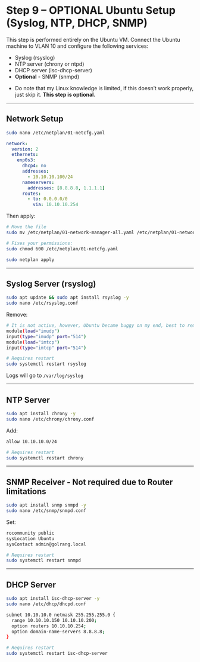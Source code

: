 # Step 9 – OPTIONAL Ubuntu Setup (Syslog, NTP, DHCP, SNMP)

This step is performed entirely on the Ubuntu VM. Connect the Ubuntu machine to VLAN 10 and configure the following services:

- Syslog (rsyslog)
- NTP server (chrony or ntpd)
- DHCP server (isc-dhcp-server)
- **Optional** - SNMP (snmpd)

* Do note that my Linux knowledge is limited, if this doesn’t work properly, just skip it. **This step is optional.**

---

## Network Setup

```bash
sudo nano /etc/netplan/01-netcfg.yaml
```

```yaml
network:
  version: 2
  ethernets:
    enp0s3:
      dhcp4: no
      addresses:
        - 10.10.10.100/24
      nameservers:
        addresses: [8.8.8.8, 1.1.1.1]
      routes:
        - to: 0.0.0.0/0
          via: 10.10.10.254
```

Then apply:

```bash
# Move the file
sudo mv /etc/netplan/01-network-manager-all.yaml /etc/netplan/01-network-manager-all.yaml.bak

# Fixes your permissions:
sudo chmod 600 /etc/netplan/01-netcfg.yaml

sudo netplan apply
```

---

## Syslog Server (rsyslog)

```bash
sudo apt update && sudo apt install rsyslog -y
sudo nano /etc/rsyslog.conf
```

Remove:

```bash
# It is not active, however, Ubuntu became buggy on my end, best to remove.
module(load="imudp")
input(type="imudp" port="514")
module(load="imtcp")
input(type="imtcp" port="514")
```

```bash
# Requires restart
sudo systemctl restart rsyslog
```

Logs will go to `/var/log/syslog`

---

## NTP Server

```bash
sudo apt install chrony -y
sudo nano /etc/chrony/chrony.conf
```

Add:

```bash
allow 10.10.10.0/24
```

```bash
# Requires restart
sudo systemctl restart chrony
```

---

## SNMP Receiver - Not required due to Router limitations

```bash
sudo apt install snmp snmpd -y
sudo nano /etc/snmp/snmpd.conf
```

Set:

```bash
rocommunity public
sysLocation Ubuntu
sysContact admin@golrang.local
```

```bash
# Requires restart
sudo systemctl restart snmpd
```

---

## DHCP Server

```bash
sudo apt install isc-dhcp-server -y
sudo nano /etc/dhcp/dhcpd.conf
```

```bash
subnet 10.10.10.0 netmask 255.255.255.0 {
  range 10.10.10.150 10.10.10.200;
  option routers 10.10.10.254;
  option domain-name-servers 8.8.8.8;
}
```

```bash
# Requires restart
sudo systemctl restart isc-dhcp-server
```
